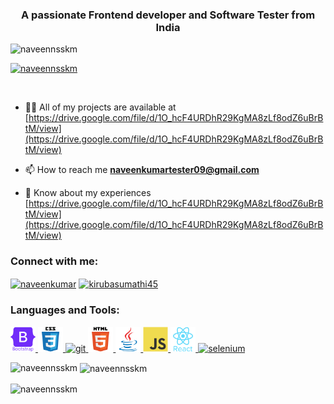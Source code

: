 <h3 align="center">A passionate Frontend developer and Software Tester from India</h3>

<p align="left"> <img src="https://komarev.com/ghpvc/?username=naveennsskm&label=Profile%20views&color=0e75b6&style=flat" alt="naveennsskm" /> </p>

<p align="left"> <a href="https://github.com/ryo-ma/github-profile-trophy"><img src="https://github-profile-trophy.vercel.app/?username=naveennsskm" alt="naveennsskm" /></a> </p>

<p align="left"> <a href="https://twitter.com/" target="blank"><img src="https://img.shields.io/twitter/follow/?logo=twitter&style=for-the-badge" alt="" /></a> </p>

- 👨‍💻 All of my projects are available at [https://drive.google.com/file/d/1O_hcF4URDhR29KgMA8zLf8odZ6uBrBtM/view](https://drive.google.com/file/d/1O_hcF4URDhR29KgMA8zLf8odZ6uBrBtM/view)

- 📫 How to reach me **naveenkumartester09@gmail.com**

- 📄 Know about my experiences [https://drive.google.com/file/d/1O_hcF4URDhR29KgMA8zLf8odZ6uBrBtM/view](https://drive.google.com/file/d/1O_hcF4URDhR29KgMA8zLf8odZ6uBrBtM/view)

<h3 align="left">Connect with me:</h3>
<p align="left">
<a href="https://linkedin.com/in/naveenkumar" target="blank"><img align="center" src="https://raw.githubusercontent.com/rahuldkjain/github-profile-readme-generator/master/src/images/icons/Social/linked-in-alt.svg" alt="naveenkumar" height="30" width="40" /></a>
<a href="https://instagram.com/kirubasumathi45" target="blank"><img align="center" src="https://raw.githubusercontent.com/rahuldkjain/github-profile-readme-generator/master/src/images/icons/Social/instagram.svg" alt="kirubasumathi45" height="30" width="40" /></a>
</p>

<h3 align="left">Languages and Tools:</h3>
<p align="left"> <a href="https://getbootstrap.com" target="_blank" rel="noreferrer"> <img src="https://raw.githubusercontent.com/devicons/devicon/master/icons/bootstrap/bootstrap-plain-wordmark.svg" alt="bootstrap" width="40" height="40"/> </a> <a href="https://www.w3schools.com/css/" target="_blank" rel="noreferrer"> <img src="https://raw.githubusercontent.com/devicons/devicon/master/icons/css3/css3-original-wordmark.svg" alt="css3" width="40" height="40"/> </a> <a href="https://git-scm.com/" target="_blank" rel="noreferrer"> <img src="https://www.vectorlogo.zone/logos/git-scm/git-scm-icon.svg" alt="git" width="40" height="40"/> </a> <a href="https://www.w3.org/html/" target="_blank" rel="noreferrer"> <img src="https://raw.githubusercontent.com/devicons/devicon/master/icons/html5/html5-original-wordmark.svg" alt="html5" width="40" height="40"/> </a> <a href="https://www.java.com" target="_blank" rel="noreferrer"> <img src="https://raw.githubusercontent.com/devicons/devicon/master/icons/java/java-original.svg" alt="java" width="40" height="40"/> </a> <a href="https://developer.mozilla.org/en-US/docs/Web/JavaScript" target="_blank" rel="noreferrer"> <img src="https://raw.githubusercontent.com/devicons/devicon/master/icons/javascript/javascript-original.svg" alt="javascript" width="40" height="40"/> </a> <a href="https://reactjs.org/" target="_blank" rel="noreferrer"> <img src="https://raw.githubusercontent.com/devicons/devicon/master/icons/react/react-original-wordmark.svg" alt="react" width="40" height="40"/> </a> <a href="https://www.selenium.dev" target="_blank" rel="noreferrer"> <img src="https://raw.githubusercontent.com/detain/svg-logos/780f25886640cef088af994181646db2f6b1a3f8/svg/selenium-logo.svg" alt="selenium" width="40" height="40"/> </a> </p>

<p><img align="left" src="https://github-readme-stats.vercel.app/api/top-langs?username=naveennsskm&show_icons=true&locale=en&layout=compact" alt="naveennsskm" /></p>

<p>&nbsp;<img align="center" src="https://github-readme-stats.vercel.app/api?username=naveennsskm&show_icons=true&locale=en" alt="naveennsskm" /></p>

<p><img align="center" src="https://github-readme-streak-stats.herokuapp.com/?user=naveennsskm&" alt="naveennsskm" /></p>
